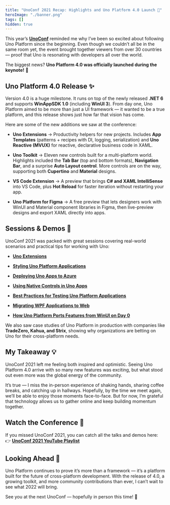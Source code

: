 ```yaml
---
title: "UnoConf 2021 Recap: Highlights and Uno Platform 4.0 Launch 🚀"
heroImage: "./banner.png"
tags: []
hidden: true
---
```


This year’s [**UnoConf**](https://unoconf.com/) reminded me why I’ve been so
excited about following Uno Platform since the beginning. Even though we
couldn’t all be in the same room yet, the event brought together viewers from
over 30 countries — proof that Uno is resonating with developers all over the
world.

The biggest news? **Uno Platform 4.0 was officially launched during the
keynote\!** 🎉

## **Uno Platform 4.0 Release ✨**

Version 4.0 is a huge milestone. It runs on top of the newly released **.NET 6**
and supports **WinAppSDK 1.0** (including **WinUI 3**). From day one, Uno
Platform aimed to be more than just a UI framework — it wanted to be a true
platform, and this release shows just how far that vision has come.

Here are some of the new additions we saw at the conference:

- **Uno Extensions** → Productivity helpers for new projects. Includes **App
  Templates** (patterns \+ recipes with DI, logging, serialization) and **Uno
  Reactive (MVUX)** for reactive, declarative business code in XAML.

- **Uno Toolkit** → Eleven new controls built for a multi-platform world.
  Highlights included the **Tab Bar** (top and bottom formats), **Navigation
  Bar**, and a surprise **Auto Layout control**. More controls are on the way,
  supporting both **Cupertino** and **Material** designs.

- **VS Code Extension** → A preview that brings **C\# and XAML IntelliSense**
  into VS Code, plus **Hot Reload** for faster iteration without restarting your
  app.

- **Uno Platform for Figma** → A free preview that lets designers work with
  WinUI and Material component libraries in Figma, then live-preview designs and
  export XAML directly into apps.

## **Sessions & Demos 🎤**

UnoConf 2021 was packed with great sessions covering real-world scenarios and
practical tips for working with Uno:

- [**Uno Extensions**](https://www.youtube.com/watch?v=qNbBa73EiYA)

- [**Styling Uno Platform Applications**](https://youtu.be/pL2pYF7b4AY?si=vKBagcuePPInfbm7)

- [**Deploying Uno Apps to Azure**](https://youtu.be/-hfEtS_IcSY?si=yUYpXSPAbcVnZv3S)

- [**Using Native Controls in Uno Apps**](https://youtu.be/4Cwzk8dDHs0?si=WkJlmYgx8qyivUk-)

- [**Best Practices for Testing Uno Platform Applications**](https://youtu.be/H4ZkNcwtUHk?si=fWoRGCLvgPqQqM9F)

- [**Migrating WPF Applications to Web**](https://youtu.be/doomI2bEBno?si=yNhEPdR8OIK3LaIe)

- [**How Uno Platform Ports Features from WinUI on Day 0**](https://youtu.be/qtuT_xAIm54?si=Wh97th47xzG86UQK)

We also saw case studies of Uno Platform in production with companies like
**TradeZero, Kahua, and Strix**, showing why organizations are betting on Uno
for their cross-platform needs.

## **My Takeaway 💡**

UnoConf 2021 left me feeling both inspired and optimistic. Seeing Uno Platform
4.0 arrive with so many new features was exciting, but what stood out even more
was the global energy of the community.

It’s true — I miss the in-person experience of shaking hands, sharing coffee
breaks, and catching up in hallways. Hopefully, by the time we meet again, we’ll
be able to enjoy those moments face-to-face. But for now, I’m grateful that
technology allows us to gather online and keep building momentum together.

## **Watch the Conference 🎥**

If you missed UnoConf 2021, you can catch all the talks and demos here:  
 👉
[**UnoConf 2021 YouTube Playlist**](https://youtube.com/playlist?list=PLl_OlDcUya9rp-ZbLkFHWtp2-9V-xGYFu&si=N263IRaxkaMwIv3Y)

## **Looking Ahead 🌟**

Uno Platform continues to prove it’s more than a framework — it’s a platform
built for the future of cross-platform development. With the release of 4.0, a
growing toolkit, and more community contributions than ever, I can’t wait to see
what 2022 will bring.

See you at the next UnoConf — hopefully in person this time\! 💜
